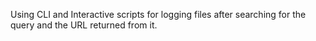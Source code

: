 Using CLI and Interactive scripts for logging files 
after searching for the query and the URL returned from it.
